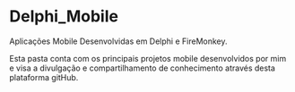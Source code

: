 # Delphi_Mobile
Aplicações Mobile Desenvolvidas em Delphi e FireMonkey.

Esta pasta conta com os principais projetos mobile desenvolvidos por mim e visa a divulgação e compartilhamento de conhecimento através desta plataforma gitHub.
